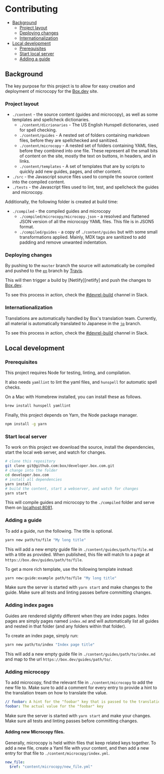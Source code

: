 # Contributing

<!-- vscode-markdown-toc -->
* [Background](#Background)
	* [Project layout](#Projectlayout)
	* [Deploying changes](#Deployingchanges)
	* [Internationalization](#Internationalization)
* [Local development](#Localdevelopment)
	* [Prerequisites](#Prerequisites)
	* [Start local server](#Startlocalserver)
	* [Adding a guide](#Addingaguide)

<!-- vscode-markdown-toc-config
	numbering=false
	autoSave=true
	/vscode-markdown-toc-config -->
<!-- /vscode-markdown-toc -->

## <a name='Background'></a>Background

The key purpose for this project is to allow for easy creation and deployment of
microcopy for the [Box.dev][boxdev] site.

### <a name='Projectlayout'></a>Project layout

* `./content` - the source content (guides and microcopy), as well as some
  templates and spellcheck dictionaries.
  * `./content/dicrionaries` - The US English Hunspell dictionaries, used for
    spell checking.
  * `./content/guides` - A nested set of folders containing markdown files, before they are spellchecked and sanitized.
  * `./content/microcopy` - A nested set of folders containing YAML files,
    before they combined into one file. These represent all the small bits of
    content on the site, mostly the text on buttons, in headers, and in links.
  * `./content/templates` - A set of templates that are by scripts to quickly
    add new guides, pages, and other content.
* `./src` - the Javascript source files used to compile the
  source content into the compiled content.
* `./tests` - the Javascript files used to lint, test, and spellcheck the guides
  and microcopy.

Additionally, the following folder is created at build time:

* `./compiled` - the compiled guides and microcopy
  * `./compiled/microcopy/microcopy.json` - a resolved and flattened JSON
    version of all the microcopy YAML files. This file is in JSON5 format.
  * `./compiled/guides` - a copy of `./content/guides` but with some small
    transformations applied. Mainly, MDX tags are sanitized to add padding and
    remove unwanted indentation.
	
### <a name='Deployingchanges'></a>Deploying changes

By pushing to the `master` branch the source will automatically be compiled and
pushed to the [`en`][en_branch] branch by
[Travis][travis].

This will then trigger a build by [Netlify][netlify] and push the changes to
[Box.dev][boxdev]. 

To see this process in action, check the [#devrel-build][slack] channel in Slack.

### <a name='Internationalization'></a>Internationalization

Translations are automatically handled by Box's translation team. Currently, all
material is automatically translated to Japanese in the [`jp`][jp_branch]
branch.

To see this process in action, check the [#devrel-build][slack] channel in Slack.

## <a name='Localdevelopment'></a>Local development

### <a name='Prerequisites'></a>Prerequisites

This project requires Node for testing, linting, and compilation.

It also needs `yamllint` to lint the yaml files, and `hunspell` for
automatic spell checks.

On a Mac with Homebrew installed, you can install these as follows.

```sh
brew install hunspell yamllint
```

Finally, this project depends on Yarn, the Node package manager.

```sh
npm install -g yarn
```

### <a name='Startlocalserver'></a>Start local server

To work on this project we download the source, install the
dependencies, start the local web server, and watch for changes.

```bash
# clone this repository
git clone git@github.com:box/developer.box.com.git
# change into the folder
cd developer.box.com
# install all dependencies
yarn install
# build the content, start a webserver, and watch for changes
yarn start
```

This will compile guides and microcopy to the `./compiled` folder and serve them
on [localhost:8081](localhost:8081).

### <a name='Addingaguide'></a>Adding a guide

To add a guide, run the following. The title is optional.

```sh
yarn new path/to/file "My long title"
```

This will add a new empty guide file in `./content/guides/path/to/file.md` with a title
as provided. When published, this file will match to a page at `https://box.dev/guides/path/to/file`.

To get a more rich template, use the following template instead:

```sh
yarn new:guide:example path/to/file "My long title"
```

Make sure the server is started with `yarn start` and make changes to the guide.
Make sure all tests and linting passes before committing changes.

### Adding index pages

Guides are rendered slightly different when they are index pages. Index pages
are simply pages named `index.md` and will automatically list all guides and
nested in that folder (and any folders within that folder).

To create an index page, simply run:

```sh
yarn new path/to/index "Index page title"
```

This will add a new empty guide file in `./content/guides/path/to/index.md` and
map to the url `https://box.dev/guides/path/to/`.

### Adding microcopy

To add microcopy, find the relevant file in `./content/microcopy` to add the new
file to. Make sure to add a comment for every entry to provide a hint to the
translation tream on how to translate the value.

```yaml
// foobar: A hint for the "foobar" key that is passed to the translation team.
foobar: The actual value for the "foobar" key
```

Make sure the server is started with `yarn start` and make your changes.
Make sure all tests and linting passes before committing changes.

#### Adding new Microcopy files.

Generally, microcopy is held within files that keep related keys together. To
add a new file, create a Yaml file with your content, and then add a new entry
for that file to `./content/microcopy/index.yml`.

```yml
new_file:
  $ref: "content/microcopy/new_file.yml"
```

[travis]: https://travis-ci.com/box/developer.box.com
[en_branch]: https://github.com/box/developer.box.com/tree/en
[jp_branch]: https://github.com/box/developer.box.com/tree/jp
[boxdev]: https://box.dev
[slack]: https://box.slack.com/app_redirect?channel=CH921R38R